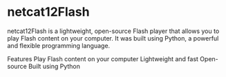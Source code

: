 # netcat12Flash


netcat12Flash is a lightweight, open-source Flash player that allows you to play Flash content on your computer. It was built using Python, a powerful and flexible programming language.

Features
Play Flash content on your computer
Lightweight and fast
Open-source
Built using Python
